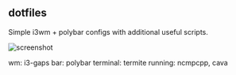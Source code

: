 ## dotfiles

Simple i3wm + polybar configs with additional useful scripts.

![screenshot](https://user-images.githubusercontent.com/32803930/43666517-d8d060e2-9791-11e8-9e5e-279d4f6e6944.png)

wm: i3-gaps
bar: polybar
terminal: termite
running: ncmpcpp, cava

